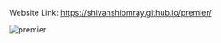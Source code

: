 Website Link: https://shivanshiomray.github.io/premier/

![premier](https://github.com/ShivanshiOmray/premier/blob/main/img.png?raw=true)
